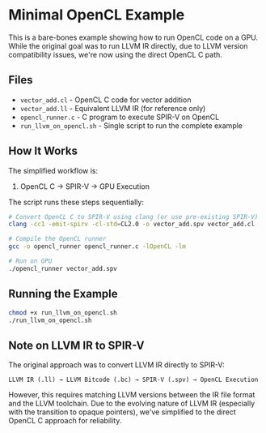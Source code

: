 # Minimal OpenCL Example

This is a bare-bones example showing how to run OpenCL code on a GPU. While the original goal was to run LLVM IR directly, due to LLVM version compatibility issues, we're now using the direct OpenCL C path.

## Files

- `vector_add.cl` - OpenCL C code for vector addition
- `vector_add.ll` - Equivalent LLVM IR (for reference only)
- `opencl_runner.c` - C program to execute SPIR-V on OpenCL
- `run_llvm_on_opencl.sh` - Single script to run the complete example

## How It Works

The simplified workflow is:

1. OpenCL C → SPIR-V → GPU Execution

The script runs these steps sequentially:

```bash
# Convert OpenCL C to SPIR-V using clang (or use pre-existing SPIR-V)
clang -cc1 -emit-spirv -cl-std=CL2.0 -o vector_add.spv vector_add.cl

# Compile the OpenCL runner
gcc -o opencl_runner opencl_runner.c -lOpenCL -lm

# Run on GPU
./opencl_runner vector_add.spv
```

## Running the Example

```bash
chmod +x run_llvm_on_opencl.sh
./run_llvm_on_opencl.sh
```

## Note on LLVM IR to SPIR-V

The original approach was to convert LLVM IR directly to SPIR-V:

```
LLVM IR (.ll) → LLVM Bitcode (.bc) → SPIR-V (.spv) → OpenCL Execution
```

However, this requires matching LLVM versions between the IR file format and the LLVM toolchain. Due to the evolving nature of LLVM IR (especially with the transition to opaque pointers), we've simplified to the direct OpenCL C approach for reliability. 